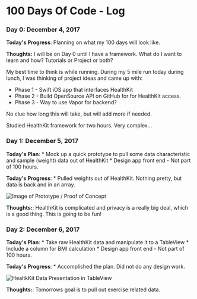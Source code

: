 # 100 Days Of Code - Log

### Day 0: December 4, 2017

**Today's Progress**: Planning on what my 100 days will look like.

**Thoughts:** I will be on Day 0 until I have a framework. What do I want to learn and how? Tutorials or Project or both?

My best time to think is while running. During my 5 mile run today during lunch, I was thinking of project ideas and came up with:
  * Phase 1 - Swift iOS app that interfaces HealthKit
  * Phase 2 - Build OpenSource API on GitHub for for HealthKit access.
  * Phase 3 - Way to use Vapor for backend?

  No clue how long this will take, but will add more if needed.

  Studied HealthKit framework for two hours. Very complex...

### Day 1: December 5, 2017

**Today's Plan**:
    * Mock up a quick prototype to pull some data characteristic and sample (weight) data out of HealthKit
    * Design app front end - Not part of 100 hours.

**Today's Progress**:
    * Pulled weights out of HealthKit. Nothing pretty, but data is back and in an array.

![Image of Prototype / Proof of Concept](https://richgabrielli.github.io/images/HealthKit-Proto.jpg)

**Thoughts:**:
  HealthKit is complicated and privacy is a really big deal, which is a good thing. This is going to be fun!

### Day 2: December 6, 2017

  **Today's Plan**:
      * Take raw HealthKit data and manipulate it to a TableView
      * Include a column for BMI calculation
      * Design app front end - Not part of 100 hours.

  **Today's Progress**:
      * Accomplished the plan. Did not do any design work.

  ![HealtkKit Data Presentation in TableView](https://richgabrielli.github.io/images/HealthKit-Proto2.jpg)

  **Thoughts:**:
    Tomorrows goal is to pull out exercise related data.
